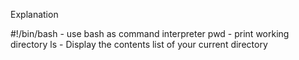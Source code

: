 Explanation

#!/bin/bash - use bash as command interpreter
pwd - print working directory
ls - Display the contents list of your current directory
